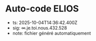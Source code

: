 # Auto-code ELIOS
- ts: 2025-10-04T14:36:42.400Z
- sig: ∞.je.toi.nous.432.528
- note: fichier généré automatiquement
